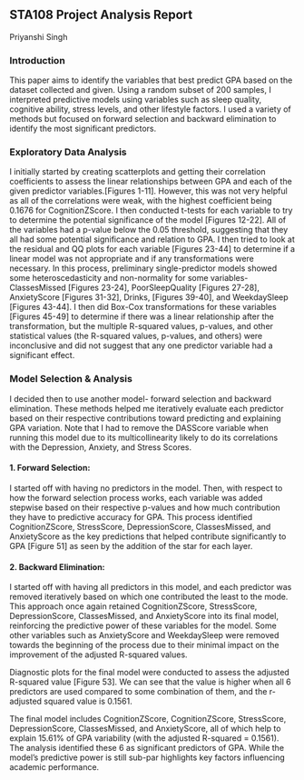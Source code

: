 ## STA108 Project Analysis Report
Priyanshi Singh

### Introduction
This paper aims to identify the variables that best predict GPA based on the dataset collected and given. Using a random subset of 200 samples, I interpreted predictive models using variables such as sleep quality, cognitive ability, stress levels, and other lifestyle factors. I used a variety of methods but focused on forward selection and backward elimination to identify the most significant predictors.

 ### Exploratory Data Analysis
 I initially started by creating scatterplots and getting their correlation coefficients to assess the linear relationships between GPA and each of the given predictor variables.[Figures 1-11]. However, this was not very helpful as all of the correlations were weak, with the highest coefficient being 0.1676 for CognitionZScore. I then conducted t-tests for each variable to try to determine the potential significance of the model [Figures 12-22]. All of the variables had a p-value below the 0.05 threshold, suggesting that they all had some potential significance and relation to GPA. I then tried to look at the residual and QQ plots for each variable [Figures 23-44] to determine if a linear model was not appropriate and if any transformations were necessary. In this process, preliminary single-predictor models showed some heteroscedasticity and non-normality for some variables- ClassesMissed [Figures 23-24], PoorSleepQuality [Figures 27-28], AnxietyScore [Figures 31-32], Drinks, [Figures 39-40], and WeekdaySleep [Figures 43-44]. I then did Box-Cox transformations for these variables [Figures 45-49] to determine if there was a linear relationship after the transformation, but the multiple R-squared values, p-values, and other statistical values (the R-squared values, p-values, and others) were inconclusive and did not suggest that any one predictor variable had a significant effect.

### Model Selection & Analysis
I decided then to use another model- forward selection and backward elimination. These methods helped me iteratively evaluate each predictor based on their respective contributions toward predicting and explaining GPA variation. Note that I had to remove the DASScore variable when running this model due to its multicollinearity likely to do its correlations with the Depression, Anxiety, and Stress Scores.
####  1. Forward Selection: 
I started off with having no predictors in the model. Then, with respect to how the forward selection process works, each variable was added stepwise based on their respective p-values and how much contribution they have to predictive accuracy for GPA. This process identified CognitionZScore, StressScore, DepressionScore, ClassesMissed, and AnxietyScore as the key
 predictions that helped contribute significantly to GPA [Figure 51] as seen by the
 addition of the star for each layer.
#### 2. Backward Elimination:
I started off with having all predictors in this model, and each predictor was removed iteratively based on which one contributed the least to the mode. This approach once again retained CognitionZScore, StressScore, DepressionScore, ClassesMissed, and AnxietyScore into its final model, reinforcing the predictive power of these variables for the model. Some other variables such as AnxietyScore and WeekdaySleep were removed towards the beginning of the process due to their minimal impact on the improvement of the adjusted R-squared values.



Diagnostic plots for the final model were conducted to assess the adjusted R-squared value [Figure 53]. We can see that the value is higher when all 6 predictors are used compared to some combination of them, and the r-adjusted squared value is 0.1561.

The final model includes CognitionZScore, CognitionZScore, StressScore, DepressionScore, ClassesMissed, and AnxietyScore, all of which help to explain 15.61% of GPA variability (with the adjusted R-squared = 0.1561). The analysis identified these 6 as significant predictors of GPA. While the model’s predictive power is still sub-par highlights key factors influencing academic performance.
